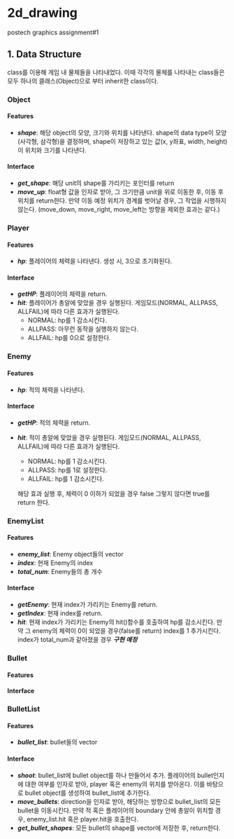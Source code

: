 # 2d_drawing
postech graphics assignment#1

## 1. Data Structure
class를 이용해 게임 내 물체들을 나타내었다. 
이때 각각의 물체를 나타내는 class들은 모두 하나의 클래스(Object)으로 부터 inherit한 class이다.

### Object
#### Features
- ***shape***: 해당 object의 모양, 크기와 위치를 나타낸다. shape의 data type이 모양(사각형, 삼각형)을 결정하며, shape이 저장하고 있는 값(x, y좌표, width, height)이 위치와 크기를 나타낸다. 
#### Interface
- ***get_shape***: 해당 unit의 shape를 가리키는 포인터를 return
- ***move_up***: float형 값을 인자로 받아, 그 크기만큼 unit을 위로 이동한 후, 이동 후 위치를 return한다. 만약 이동 예정 위치가 경계를 벗어날 경우, 그 작업을 시행하지 않는다. (move_down, move_right, move_left는 방향을 제외한 효과는 같다.)

### Player
#### Features
- ***hp***: 플레이어의 체력을 나타낸다. 생성 시, 3으로 초기화된다.
#### Interface
- ***getHP***: 플레이어의 체력을 return.
- ***hit***: 플레이어가 총알에 맞았을 경우 실행된다. 게임모드(NORMAL, ALLPASS, ALLFAIL)에 따라 다른 효과가 실행된다. 
  - NORMAL: hp를 1 감소시킨다.
  - ALLPASS: 아무런 동작을 실행하지 않는다.
  - ALLFAIL: hp를 0으로 설정한다. 

### Enemy
#### Features
- ***hp***: 적의 체력을 나타낸다.
#### Interface
- ***getHP***: 적의 체력을 return.
- ***hit***: 적이 총알에 맞았을 경우 실행된다. 게임모드(NORMAL, ALLPASS, ALLFAIL)에 따라 다른 효과가 실행된다. 
  - NORMAL: hp를 1 감소시킨다.
  - ALLPASS: hp를 1로 설정한다.
  - ALLFAIL: hp를 1 감소시킨다.
   
  해당 효과 실행 후, 체력이 0 이하가 되었을 경우 false 그렇지 않다면 true를 return 한다.
  
### EnemyList
#### Features
- ***enemy_list***: Enemy object들의 vector
- ***index***: 현재 Enemy의 index
- ***total_num***: Enemy들의 총 개수
#### Interface
- ***getEnemy***: 현재 index가 가리키는 Enemy를 return.
- ***getIndex***: 현재 index를 return.
- ***hit***: 현재 index가 가리키는 Enemy의 hit()함수를 호출하여 hp를 감소시킨다. 만약 그 enemy의 체력이 0이 되었을 경우(false를 return) index를 1 추가시킨다. index가 total_num과 같아졌을 경우 ***구현 예정***

### Bullet
#### Features
#### Interface

### BulletList
#### Features
- ***bullet_list***: bullet들의 vector
#### Interface
- ***shoot***: bullet_list에 bullet object를 하나 만들어서 추가. 플레이어의 bullet인지에 대한 여부를 인자로 받아, player 혹은 enemy의 위치를 받아온다. 이를 바탕으로 bullet object를 생성하여 bullet_list에 추가한다.
- ***move_bullets***: direction을 인자로 받아, 해당하는 방향으로 bullet_list의 모든 bullet을 이동시킨다. 만약 적 혹은 플레이어의 boundary 안에 총알이 위치할 경우, enemy_list.hit 혹은 player.hit을 호출한다.
- ***get_bullet_shapes***: 모든 bullet의 shape를 vector에 저장한 후, return한다.

